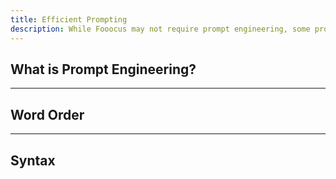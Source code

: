 ```yaml
---
title: Efficient Prompting
description: While Fooocus may not require prompt engineering, some prompts are still better than others. This page will tell you how to make the most out of your creations.
---
```


## What is Prompt Engineering?

---

## Word Order

---

## Syntax
